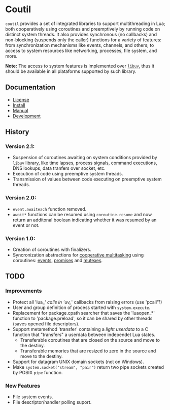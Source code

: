 Coutil
======

`coutil` provides a set of integrated libraries to support multithreading in Lua;
both cooperatively using coroutines and preemptively by running code on distinct system threads.
It also provides synchronous (no callbacks) and non-blocking (suspends only the caller) functions for a variety of features:
from synchronization mechanisms like events, channels, and others;
to access to system resources like networking, processes, file system, and more.

**Note:** The access to system features is implemented over [`libuv`](https://libuv.org/),
thus it should be available in all plataforms supported by such library.

Documentation
-------------

- [License](LICENSE)
- [Install](doc/install.md)
- [Manual](doc/manual.md)
- [Development](doc/devnotes.md)

History
-------

### Version 2.1:
- Suspension of coroutines awaiting on system conditions provided by [`libuv`](https://libuv.org/) library, like time lapses, process signals, command executions, DNS lookups, data tranfers over socket, etc.
- Execution of code using preemptive system threads.
- Transmission of values between code executing on preemptive system threads.

### Version 2.0:
- `event.awaiteach` function removed.
- `await*` functions can be resumed using `coroutine.resume` and now return an additonal boolean indicating whether it was resumed by an event or not.

### Version 1.0:
- Creation of coroutines with finalizers.
- Syncronization abstractions for [cooperative multitasking](https://en.wikipedia.org/wiki/Cooperative_multitasking) using coroutines: [events](https://en.wikipedia.org/wiki/Async/await), [promises](https://en.wikipedia.org/wiki/Futures_and_promises) and [mutexes](https://en.wikipedia.org/wiki/Mutex).

TODO
----

### Improvements

- Protect all 'lua_*' calls in 'uv_*' callbacks from raising errors (use 'pcall'?)
- User and group definition of process started with `system.execute`.
- Replacement for package.cpath searcher that saves the 'luaopen_*' function to 'package.preload', so it can be shared by other threads (saves opened file descriptors).
- Support metamethod 'transfer' containing a _light userdata_ to a C function that "transfers" a userdata between independet Lua states.
	- Transferable coroutines that are closed on the source and move to the destiny.
	- Transferable memories that are resized to zero in the source and move to the destiny.
- Support for datagram UNIX domain sockets (not on Windows).
- Make `system.socket("stream", "pair")` return two pipe sockets created by POSIX `pipe` function.

### New Features

- File system events.
- File descriptor/handler polling suport.
